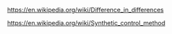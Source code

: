 
https://en.wikipedia.org/wiki/Difference_in_differences

https://en.wikipedia.org/wiki/Synthetic_control_method
